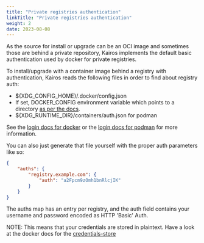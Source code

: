 ```yaml
---
title: "Private registries authentication"
linkTitle: "Private registries authentication"
weight: 2
date: 2023-08-08
---
```



As the source for install or upgrade can be an OCI image and sometimes those are behind a private repository, Kairos
implements the default basic authentication used by docker for private registries.

To install/upgrade with a container image behind a registry with authentication, Kairos reads the following files in order to find about registry auth:

- ${XDG_CONFIG_HOME}/.docker/config.json
- If set, DOCKER_CONFIG environment variable which points to a directory [as per the docs](https://docs.docker.com/reference/cli/docker/#environment-variables).
- ${XDG_RUNTIME_DIR}/containers/auth.json for podman


See the [login docs for docker](https://docs.docker.com/engine/reference/commandline/login/) or the [login docs for podman](https://docs.podman.io/en/latest/markdown/podman-login.1.html) for more information.

You can also just generate that file yourself with the proper auth parameters like so:

```json
{
	"auths": {
		"registry.example.com": {
			"auth": "a2Fpcm9zOmh1bnRlcjIK"
		}
	}
}
```

The auths map has an entry per registry, and the auth field contains your username and password encoded as HTTP 'Basic' Auth.

NOTE: This means that your credentials are stored in plaintext. Have a look at the docker docs for the [credentials-store](https://docs.docker.com/engine/reference/commandline/login/#credentials-store)
